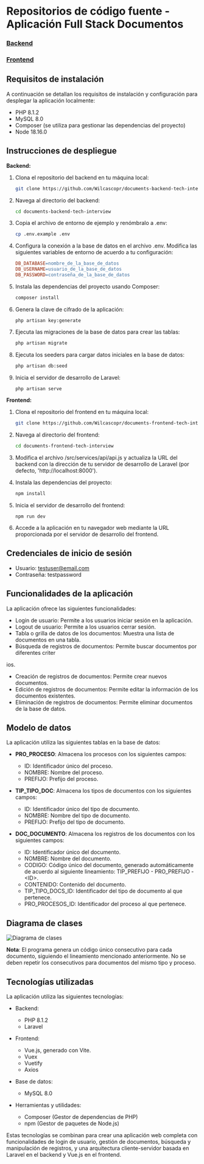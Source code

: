 # Repositorios de código fuente - Aplicación Full Stack Documentos 

### [Backend](https://github.com/Wilcascopr/documents-backend-tech-interview)

### [Frontend](https://github.com/Wilcascopr/documents-frontend-tech-interview)

## Requisitos de instalación

A continuación se detallan los requisitos de instalación y configuración para desplegar la aplicación localmente:

- PHP 8.1.2
- MySQL 8.0
- Composer (se utiliza para gestionar las dependencias del proyecto)
- Node 18.16.0

## Instrucciones de despliegue

**Backend:**

1. Clona el repositorio del backend en tu máquina local:

   ```bash
   git clone https://github.com/Wilcascopr/documents-backend-tech-interview
   ```

2. Navega al directorio del backend:

   ```bash
   cd documents-backend-tech-interview
   ```

3. Copia el archivo de entorno de ejemplo y renómbralo a .env:

   ```bash
   cp .env.example .env
   ```

4. Configura la conexión a la base de datos en el archivo .env. Modifica las siguientes variables de entorno de acuerdo a tu configuración:

   ```makefile
   DB_DATABASE=nombre_de_la_base_de_datos
   DB_USERNAME=usuario_de_la_base_de_datos
   DB_PASSWORD=contraseña_de_la_base_de_datos
   ```

5. Instala las dependencias del proyecto usando Composer:

   ```bash
   composer install
   ```

6. Genera la clave de cifrado de la aplicación:

   ```vbnet
   php artisan key:generate
   ```

7. Ejecuta las migraciones de la base de datos para crear las tablas:

   ```bash
   php artisan migrate
   ```

8. Ejecuta los seeders para cargar datos iniciales en la base de datos:

   ```bash
   php artisan db:seed
   ```

9. Inicia el servidor de desarrollo de Laravel:

   ```bash
   php artisan serve
   ```

**Frontend:**

1. Clona el repositorio del frontend en tu máquina local:

   ```bash
   git clone https://github.com/Wilcascopr/documents-frontend-tech-interview
   ```

2. Navega al directorio del frontend:

   ```bash
   cd documents-frontend-tech-interview
   ```

3. Modifica el archivo /src/services/api/api.js y actualiza la URL del backend con la dirección de tu servidor de desarrollo de Laravel (por defecto, 'http://localhost:8000').

4. Instala las dependencias del proyecto:

   ```bash
   npm install
   ```

5. Inicia el servidor de desarrollo del frontend:

   ```arduino
   npm run dev
   ```

6. Accede a la aplicación en tu navegador web mediante la URL proporcionada por el servidor de desarrollo del frontend.

## Credenciales de inicio de sesión

- Usuario: testuser@email.com
- Contraseña: testpassword

## Funcionalidades de la aplicación

La aplicación ofrece las siguientes funcionalidades:

- Login de usuario: Permite a los usuarios iniciar sesión en la aplicación.
- Logout de usuario: Permite a los usuarios cerrar sesión.
- Tabla o grilla de datos de los documentos: Muestra una lista de documentos en una tabla.
- Búsqueda de registros de documentos: Permite buscar documentos por diferentes criter

ios.
- Creación de registros de documentos: Permite crear nuevos documentos.
- Edición de registros de documentos: Permite editar la información de los documentos existentes.
- Eliminación de registros de documentos: Permite eliminar documentos de la base de datos.

## Modelo de datos

La aplicación utiliza las siguientes tablas en la base de datos:

- **PRO_PROCESO**: Almacena los procesos con los siguientes campos:
  - ID: Identificador único del proceso.
  - NOMBRE: Nombre del proceso.
  - PREFIJO: Prefijo del proceso.

- **TIP_TIPO_DOC**: Almacena los tipos de documentos con los siguientes campos:
  - ID: Identificador único del tipo de documento.
  - NOMBRE: Nombre del tipo de documento.
  - PREFIJO: Prefijo del tipo de documento.

- **DOC_DOCUMENTO**: Almacena los registros de los documentos con los siguientes campos:
  - ID: Identificador único del documento.
  - NOMBRE: Nombre del documento.
  - CODIGO: Código único del documento, generado automáticamente de acuerdo al siguiente lineamiento: TIP_PREFIJO - PRO_PREFIJO - \<ID\>.
  - CONTENIDO: Contenido del documento.
  - TIP_TIPO_DOCS_ID: Identificador del tipo de documento al que pertenece.
  - PRO_PROCESOS_ID: Identificador del proceso al que pertenece.

 ## Diagrama de clases
 ![Diagrama de clases](https://i.ibb.co/7jkZCdm/Screenshot-2023-06-23-191304.png)

**Nota**: El programa genera un código único consecutivo para cada documento, siguiendo el lineamiento mencionado anteriormente. No se deben repetir los consecutivos para documentos del mismo tipo y proceso.

## Tecnologías utilizadas

La aplicación utiliza las siguientes tecnologías:

- Backend:
  - PHP 8.1.2
  - Laravel

- Frontend:
  - Vue.js, generado con Vite.
  - Vuex
  - Vuetify
  - Axios

- Base de datos:
  - MySQL 8.0

- Herramientas y utilidades:
  - Composer (Gestor de dependencias de PHP)
  - npm (Gestor de paquetes de Node.js)

Estas tecnologías se combinan para crear una aplicación web completa con funcionalidades de login de usuario, gestión de documentos, búsqueda y manipulación de registros, y una arquitectura cliente-servidor basada en Laravel en el backend y Vue.js en el frontend.
